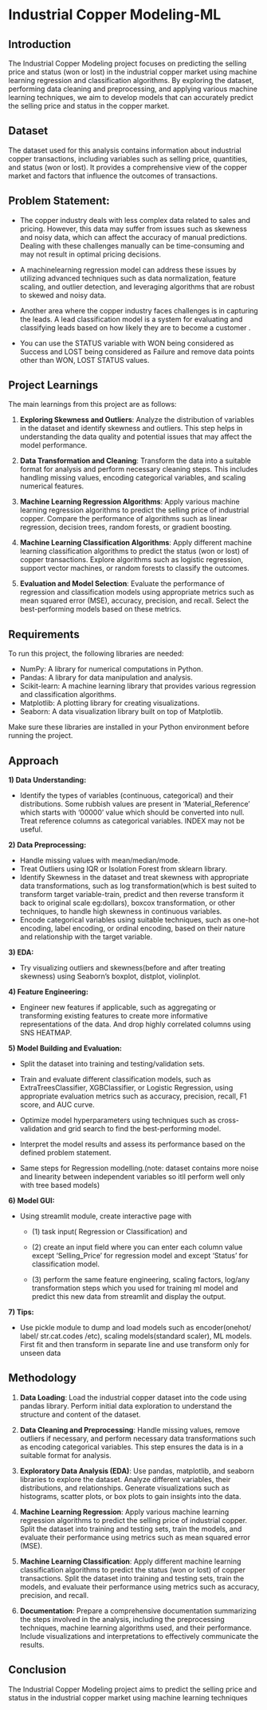 # Industrial Copper Modeling-ML

## Introduction
The Industrial Copper Modeling project focuses on predicting the selling price and status (won or lost) in the industrial copper market using machine learning regression and classification algorithms. By exploring the dataset, performing data cleaning and preprocessing, and applying various machine learning techniques, we aim to develop models that can accurately predict the selling price and status in the copper market.

## Dataset
The dataset used for this analysis contains information about industrial copper transactions, including variables such as selling price, quantities, and status (won or lost). It provides a comprehensive view of the copper market and factors that influence the outcomes of transactions.

## **Problem Statement:**
  - The copper industry deals with less complex data related to sales and pricing.
However, this data may suffer from issues such as skewness and noisy data, which
can affect the accuracy of manual predictions. Dealing with these challenges manually
can be time-consuming and may not result in optimal pricing decisions.
  
  - A machinelearning regression model can address these issues by utilizing advanced techniques
such as data normalization, feature scaling, and outlier detection, and leveraging
algorithms that are robust to skewed and noisy data.

  - Another area where the copper industry faces challenges is in capturing the leads. A
lead classification model is a system for evaluating and classifying leads based on
how likely they are to become a customer .

  - You can use the STATUS variable with WON being considered as Success and LOST being considered as Failure and
remove data points other than WON, LOST STATUS values.

## Project Learnings
The main learnings from this project are as follows:

1. **Exploring Skewness and Outliers**: Analyze the distribution of variables in the dataset and identify skewness and outliers. This step helps in understanding the data quality and potential issues that may affect the model performance.

2. **Data Transformation and Cleaning**: Transform the data into a suitable format for analysis and perform necessary cleaning steps. This includes handling missing values, encoding categorical variables, and scaling numerical features.

3. **Machine Learning Regression Algorithms**: Apply various machine learning regression algorithms to predict the selling price of industrial copper. Compare the performance of algorithms such as linear regression, decision trees, random forests, or gradient boosting.

4. **Machine Learning Classification Algorithms**: Apply different machine learning classification algorithms to predict the status (won or lost) of copper transactions. Explore algorithms such as logistic regression, support vector machines, or random forests to classify the outcomes.

5. **Evaluation and Model Selection**: Evaluate the performance of regression and classification models using appropriate metrics such as mean squared error (MSE), accuracy, precision, and recall. Select the best-performing models based on these metrics.

## Requirements
To run this project, the following libraries are needed:

- NumPy: A library for numerical computations in Python.
- Pandas: A library for data manipulation and analysis.
- Scikit-learn: A machine learning library that provides various regression and classification algorithms.
- Matplotlib: A plotting library for creating visualizations.
- Seaborn: A data visualization library built on top of Matplotlib.

Make sure these libraries are installed in your Python environment before running the project.

## **Approach**

**1) Data Understanding:** 
- Identify the types of variables (continuous, categorical)
and their distributions. Some rubbish values are present in ‘Material_Reference’
which starts with ‘00000’ value which should be converted into null. Treat
reference columns as categorical variables. INDEX may not be useful.

**2) Data Preprocessing:**
  -  Handle missing values with mean/median/mode.
  - Treat Outliers using IQR or Isolation Forest from sklearn library.
  - Identify Skewness in the dataset and treat skewness with appropriate
data transformations, such as log transformation(which is best suited to
transform target variable-train, predict and then reverse transform it back
to original scale eg:dollars), boxcox transformation, or other techniques,
to handle high skewness in continuous variables.
  - Encode categorical variables using suitable techniques, such as one-hot
encoding, label encoding, or ordinal encoding, based on their nature and
relationship with the target variable.

**3) EDA:**
 
 - Try visualizing outliers and skewness(before and after treating skewness)
using Seaborn’s boxplot, distplot, violinplot.

**4) Feature Engineering:**
  - Engineer new features if applicable, such as aggregating
or transforming existing features to create more informative representations of
the data. And drop highly correlated columns using SNS HEATMAP.

**5) Model Building and Evaluation:**

- Split the dataset into training and testing/validation sets.

- Train and evaluate different classification models, such as
ExtraTreesClassifier, XGBClassifier, or Logistic Regression, using
appropriate evaluation metrics such as accuracy, precision, recall, F1
score, and AUC curve.

- Optimize model hyperparameters using techniques such as
cross-validation and grid search to find the best-performing model.

- Interpret the model results and assess its performance based on the
defined problem statement.

- Same steps for Regression modelling.(note: dataset contains more noise
and linearity between independent variables so itll perform well only with
tree based models)

**6) Model GUI:** 

- Using streamlit module, create interactive page with
    - (1) task input( Regression or Classification) and
    - (2) create an input field where you can enter each column value except
‘Selling_Price’ for regression model and except ‘Status’ for classification
model.

    - (3) perform the same feature engineering, scaling factors, log/any
transformation steps which you used for training ml model and predict this new
data from streamlit and display the output.

**7) Tips:** 

- Use pickle module to dump and load models such as encoder(onehot/
label/ str.cat.codes /etc), scaling models(standard scaler), ML models. First fit
and then transform in separate line and use transform only for unseen data

## Methodology

1. **Data Loading**: Load the industrial copper dataset into the code using pandas library. Perform initial data exploration to understand the structure and content of the dataset.

2. **Data Cleaning and Preprocessing**: Handle missing values, remove outliers if necessary, and perform necessary data transformations such as encoding categorical variables. This step ensures the data is in a suitable format for analysis.

3. **Exploratory Data Analysis (EDA)**: Use pandas, matplotlib, and seaborn libraries to explore the dataset. Analyze different variables, their distributions, and relationships. Generate visualizations such as histograms, scatter plots, or box plots to gain insights into the data.

4. **Machine Learning Regression**: Apply various machine learning regression algorithms to predict the selling price of industrial copper. Split the dataset into training and testing sets, train the models, and evaluate their performance using metrics such as mean squared error (MSE).

5. **Machine Learning Classification**: Apply different machine learning classification algorithms to predict the status (won or lost) of copper transactions. Split the dataset into training and testing sets, train the models, and evaluate their performance using metrics such as accuracy, precision, and recall.

6. **Documentation**: Prepare a comprehensive documentation summarizing the steps involved in the analysis, including the preprocessing techniques, machine learning algorithms used, and their performance. Include visualizations and interpretations to effectively communicate the results.

## Conclusion
The Industrial Copper Modeling project aims to predict the selling price and status in the industrial copper market using machine learning techniques
